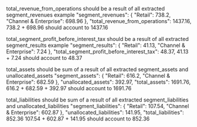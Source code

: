 total_revenue_from_operations should  be a result of all extracted segment_revenues
example
"segment_revenues": {
          "Retail": 738.2,
          "Channel & Enterprise": 698.96
        },
        "total_revenue_from_operations": 1437.16,
738.2 + 698.96 should account to 1437.16

total_segment_profit_before_interest_tax should be a result of all extracted segment_results
example
"segment_results": {
          "Retail": 41.13,
          "Channel & Enterprise": 7.24
        },
        "total_segment_profit_before_interest_tax": 48.37,
41.13 + 7.24 should account to 48.37

total_assets should be sum of a result of all extracted segment_assets and unallocated_assets
"segment_assets": {
          "Retail": 616.2,
          "Channel & Enterprise": 682.59
        },
        "unallocated_assets": 392.97,
        "total_assets": 1691.76,
616.2 + 682.59 + 392.97 should account to 1691.76


total_liabilities should be sum of a result of all extracted segment_liabilities and unallocated_liabilities
"segment_liabilities": {
          "Retail": 107.54,
          "Channel & Enterprise": 602.87
        },
        "unallocated_liabilities": 141.95,
        "total_liabilities": 852.36
107.54 + 602.87 + 141.95 should account to 852.36